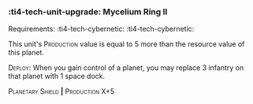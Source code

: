 ### :ti4-tech-unit-upgrade: **Mycelium Ring II**

Requirements: :ti4-tech-cybernetic: :ti4-tech-cybernetic:

This unit's <span style="font-variant:small-caps;">Production</span> value is equal to 5 more than the resource value of this planet.

<span style="font-variant:small-caps;">Deploy</span>: When you gain control of a planet, you may replace 3 infantry on that planet with 1 space dock.

<span style="font-variant:small-caps;">Planetary Shield</span> __|__ <span style="font-variant:small-caps;">Production</span> X+5
